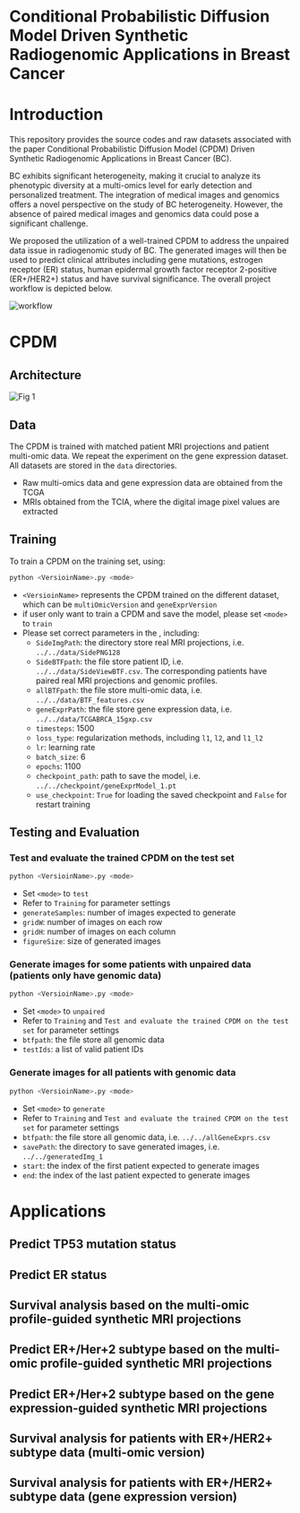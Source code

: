 # Conditional Probabilistic Diffusion Model Driven Synthetic Radiogenomic Applications in Breast Cancer

# Introduction
This repository provides the source codes and raw datasets associated with the paper Conditional Probabilistic Diffusion Model (CPDM) Driven Synthetic Radiogenomic Applications in Breast Cancer (BC).

BC exhibits significant heterogeneity, making it crucial to analyze its phenotypic diversity at a multi-omics level for early detection and personalized treatment. The integration of medical images and genomics offers a novel perspective on the study of BC heterogeneity. However, the absence of paired medical images and genomics data could pose a significant challenge.

We proposed the utilization of a well-trained CPDM to address the unpaired data issue in radiogenomic study of BC. The generated images will then be used to predict clinical attributes including gene mutations, estrogen receptor (ER) status, human epidermal growth factor receptor 2-positive (ER+/HER2+) status and have survival significance. The overall project workflow is depicted below.

![workflow](https://github.com/Kylelhc/BC_RadiogenomicCPDM/assets/143105097/39ce3ab5-733e-42bd-be3e-efeb22ce97a6)

# CPDM
## Architecture

![Fig  1](https://github.com/Kylelhc/BC_RadiogenomicCPDM/assets/143105097/922c1fb2-32fb-4f89-91bd-b8e0d75356dc)

## Data

The CPDM is trained with matched patient MRI projections and patient multi-omic data. We repeat the experiment on the gene expression dataset. All datasets are stored in the ```data``` directories. 

- Raw multi-omics data and gene expression data are obtained from the TCGA
- MRIs obtained from the TCIA, where the digital image pixel values are extracted

## Training

To train a CPDM on the training set, using:
```bash
python <VersioinName>.py <mode>
```
- ```<VersioinName>``` represents the CPDM trained on the different dataset, which can be ```multiOmicVersion``` and ```geneExprVersion```
- if user only want to train a CPDM and save the model, please set ```<mode>``` to ```train```
- Please set correct parameters in the , including:
  - ```SideImgPath```: the directory store real MRI projections, i.e. ```../../data/SidePNG128```
  - ```SideBTFpath```: the file store patient ID, i.e. ```../../data/SideViewBTF.csv```. The corresponding patients have paired real MRI projections and genomic profiles.
  - ```allBTFpath```: the file store multi-omic data, i.e. ```../../data/BTF_features.csv```
  - ```geneExprPath```: the file store gene expression data, i.e. ```../../data/TCGABRCA_15gxp.csv```
  - ```timesteps```: 1500
  - ```loss_type```: regularization methods, including ```l1```, ```l2```, and ```l1_l2```
  - ```lr```: learning rate
  - ```batch_size```: 6
  - ```epochs```: 1100
  - ```checkpoint_path```: path to save the model, i.e. ```../../checkpoint/geneExprModel_1.pt```
  - ```use_checkpoint```: ```True``` for loading the saved checkpoint and ```False``` for restart training

## Testing and Evaluation

### Test and evaluate the trained CPDM on the test set
```bash
python <VersioinName>.py <mode>
```
- Set ```<mode>``` to ```test```
- Refer to ```Training``` for parameter settings
- ```generateSamples```: number of images expected to generate
- ```gridW```: number of images on each row
- ```gridH```: number of images on each column
- ```figureSize```: size of generated images

### Generate images for some patients with unpaired data (patients only have genomic data)
```bash
python <VersioinName>.py <mode>
```
- Set ```<mode>``` to ```unpaired```
- Refer to ```Training``` and ```Test and evaluate the trained CPDM on the test set``` for parameter settings
- ```btfpath```: the file store all genomic data
- ```testIds```: a list of valid patient IDs

### Generate images for all patients with genomic data
```bash
python <VersioinName>.py <mode>
```
- Set ```<mode>``` to ```generate```
- Refer to ```Training``` and ```Test and evaluate the trained CPDM on the test set``` for parameter settings
- ```btfpath```: the file store all genomic data, i.e. ```../../allGeneExprs.csv```
- ```savePath```: the directory to save generated images, i.e. ```../../generatedImg_1```
- ```start```: the index of the first patient expected to generate images
- ```end```: the index of the last patient expected to generate images

# Applications

## Predict TP53 mutation status

## Predict ER status

## Survival analysis based on the multi-omic profile-guided synthetic MRI projections

## Predict ER+/Her+2 subtype based on the multi-omic profile-guided synthetic MRI projections

## Predict ER+/Her+2 subtype based on the gene expression-guided synthetic MRI projections

## Survival analysis for patients with ER+/HER2+ subtype data (multi-omic version)

## Survival analysis for patients with ER+/HER2+ subtype data (gene expression version)


